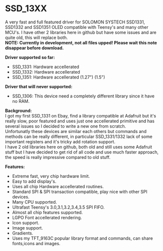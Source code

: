 # SSD_13XX
A very fast and full featured driver for SOLOMON SYSTECH SSD1331, SSD1332 and SSD1351 OLED compatible with Teensy's and many other MCU's.
I have other 2 libraries here in github but have some issues and are quite old, this will replace both.<br>
<b>NOTE: Currently in development, not all files upped! Please wait this note disappear before download.</b><br>

<b>Driver supported so far:</b><br>
  - SSD_1331: Hardware accellerated
  - SSD_1332: Hardware accellerated
  - SSD_1351: Hardware accellerated (1.27") (1.5")<br>

<b>Driver that will never supported:</b><br>
 - SSD_1306: This device need a completely different library since it have no RAM.<br>

<b>Background:</b><br>
I got my first SSD_1331 on Ebay, find a library compatible at Adafruit but it's really slow, poor featured and uses just one accellerated primitive and has several issues so I decided to write a new one from scratch.<br>
Unfortunatly these devices are similar each others but commands and methods can be really different, in particular SSD_1331/1332 lack of some important registers and it's tricky add rotation support.<br>
I have 2 old libraries here on github, both old and still uses some Adafruit stuff but I have decided to get rid of all code and use much faster approach, the speed is really impressive compared to old stuff.

<b>Features:</b><br>
 - Extreme fast, very chip hardware limit.
 - Easy to add display's.
 - Uses all chip Hardware accellerated routines.
 - Standard SPI & SPI transaction compatible, play nice with other SPI devices.
 - Many CPU supported.
 - Ultrafast Teensy's 3.0,3.1,3.2,3.4,3.5 SPI FIFO.
 - Almost all chip features supported.
 - LGPO Font accellerated rendering.
 - Icon support.
 - Image support.
 - Gradients.
 - Uses my TFT_9163C popular library format and commands, can share fonts,icons and images.
